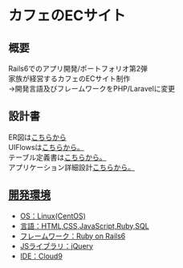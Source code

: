 # カフェのECサイト

## 概要
Rails6でのアプリ開発/ポートフォリオ第2弾<br />
家族が経営するカフェのECサイト制作<br />
→開発言語及びフレームワークをPHP/Laravelに変更

## 設計書
ER図は<a href="https://app.diagrams.net/#G1fVGmt6MJCGIC8_UOwS4GSAseVQ4rlpkW">こちらから</a><br/>
UIFlowsは<a href="https://app.diagrams.net/#G1cbE6Ss6uFuOe8WN2g7eEZ5hQvagFIxhn">こちらから。</a><br />
テーブル定義書は<a href="https://docs.google.com/spreadsheets/d/1EvojL-LSdXeTZD9N0vY83vF4L45-2R1y/edit#gid=1739957604">こちらから。</a><br />
アプリケーション詳細設計<a href="https://docs.google.com/spreadsheets/d/1tz28Tek8td9ZrUmOrVk29rdVahB8naaOx4ibakgKBG0/edit#gid=1968271425">こちらから。<br/>

## 開発環境
- OS：Linux(CentOS)
- 言語：HTML,CSS,JavaScript,Ruby,SQL
- フレームワーク：Ruby on Rails6
- JSライブラリ：jQuery
- IDE：Cloud9
